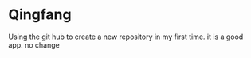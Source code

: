 # Qingfang
Using the git hub to create a new repository in my first time.
it is a good app.
no change
